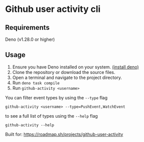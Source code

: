 # Github user activity cli

## Requirements

Deno (v1.28.0 or higher)

## Usage

1. Ensure you have Deno installed on your system. [(install deno)](https://deno.land/#installation)
2. Clone the repository or download the source files.
3. Open a terminal and navigate to the project directory.
4. Run `deno task compile`
5. Run `github-activity <username>`

You can filter event types by using the `--type` flag

```
github-activity <username> --type=PushEvent,WatchEvent
```

to see a full list of types using the `--help` flag

```
github-activity --help
```

Built for: https://roadmap.sh/projects/github-user-activity
